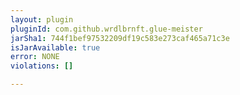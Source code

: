 ```yaml
---
layout: plugin
pluginId: com.github.wrdlbrnft.glue-meister
jarSha1: 744f1bef97532209df19c583e273caf465a71c3e
isJarAvailable: true
error: NONE
violations: []

---
```

